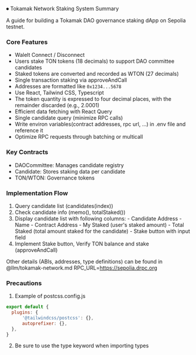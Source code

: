 ⏺ Tokamak Network Staking System Summary

  A guide for building a Tokamak DAO governance staking dApp on Sepolia testnet.

  ### Core Features

  - Walelt Connect / Disconnect
  - Users stake TON tokens (18 decimals) to support DAO committee candidates
  - Staked tokens are converted and recorded as WTON (27 decimals)
  - Single transaction staking via approveAndCall
  - Addresses are formatted like `0x1234...5678`
  - Use React, Tailwind CSS, Typescript
  - The token quantity is expressed to four decimal places, with the remainder discarded (e.g., 2.0001)
  - Efficient data fetching with React Query
  - Single candidate query (minimize RPC calls)
  - Write environ variables(contract addresses, rpc url, ...) in .env file and reference it
  - Optimize RPC requests through batching or multicall

  ### Key Contracts

  - DAOCommittee: Manages candidate registry
  - Candidate: Stores staking data per candidate
  - TON/WTON: Governance tokens

  ### Implementation Flow

  1. Query candidate list (candidates(index))
  2. Check candidate info (memo(), totalStaked())
  3. Display candidate list with following columns:
    - Candidate Address
    - Name
    - Contract Address
    - My Staked (user's staked amount)
    - Total Staked (total amount staked for the candidate)
    - Stake button with input field
  4. Implement Stake button, Verify TON balance and stake (approveAndCall)

  Other details (ABIs, addresses, type definitions) can be found in @llm/tokamak-network.md
  RPC_URL=https://sepolia.drpc.org

  ### Precautions
  1. Example of postcss.config.js
  ```javascript
  export default {
    plugins: {
        '@tailwindcss/postcss': {},
        autoprefixer: {},
    },
  }
  ```

  2. Be sure to use the type keyword when importing types